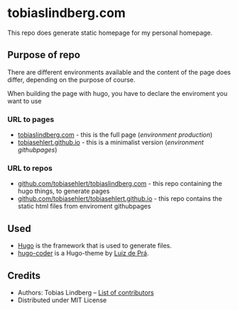 # tobiaslindberg.com

This repo does generate static homepage for my personal homepage.

## Purpose of repo

There are different environments available and the content of the page does differ, depending on the purpose of course.

When building the page with hugo, you have to declare the enviroment you want to use

### URL to pages

* [tobiaslindberg.com](https://tobiaslindberg.com) - this is the full page (*environment production*)
* [tobiasehlert.github.io](https://tobiasehlert.github.io) - this is a minimalist version (*environment githubpages*)

### URL to repos

* [github.com/tobiasehlert/tobiaslindberg.com](https://github.com/tobiasehlert/tobiaslindberg.com) - this repo containing the hugo things, to generate pages
* [github.com/tobiasehlert/tobiasehlert.github.io](https://github.com/tobiasehlert/tobiasehlert.github.io) - this repo contains the static html files from enviroment githubpages

## Used

* [Hugo](https://gohugo.io) is the framework that is used to generate files.
* [hugo-coder](https://github.com/luizdepra/hugo-coder) is a Hugo-theme by [Luiz de Prá](https://github.com/luizdepra).

## Credits

- Authors: Tobias Lindberg – [List of contributors](https://github.com/tobiasehlert/tobiaslindberg.com/graphs/contributors)
- Distributed under MIT License
